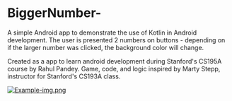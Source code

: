 # BiggerNumber-
A simple Android app to demonstrate the use of Kotlin in Android development. The user is presented 2 numbers on buttons - depending on if the larger number was clicked, the background color will change.

Created as a app to learn android development during Stanford's CS195A course by Rahul Pandey.
Game, code, and logic inspired by Marty Stepp, instructor for Stanford's CS193A class. 

[![Example-img.png](https://i.postimg.cc/CKM9T2xX/Screenshot-47.png)](https://postimg.cc/cvjFfXYB)